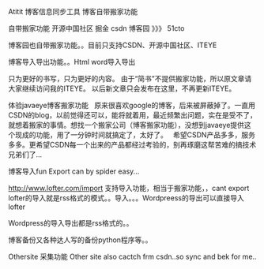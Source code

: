 Atitit 博客信息同步工具  博客自带搬家功能

自带搬家功能
开源中国社区  掘金  csdn 博客园  》》》  51cto

博客园也自带搬家功能。。目前只支持CSDN、开源中国社区、ITEYE

博客导入导出功能。。Html word导入导出


只为更好的书写，只为更好的内容。
由于“简书”不提供搬家功能，所以原文章请大家继续访问我的ITEYE。
以后新文章只会发布在这里，不再更新ITEYE。

体验javaeye博客搬家功能
  原来很喜欢google的博客，后来被屏蔽掉了。一直用CSDN的blog，以前觉得还可以，能将就着用，最近频繁出问题，实在是受不了，就想着搬家的事情。想找一个搬家公司（博客搬家功能），没想到javaeye提供这个现成的功能，用了一分钟时间就搞定了，太好了。
  希望CSDN产品多多，服务多多。更希望CSDN每一个出来的产品都经过考验的，别再琢磨这帮苦难的搞技术兄弟们了...

博客导入fun
Export can by spider easy...

http://www.lofter.com/import  支持导入功能，相当于搬家功能，，cant export
lofter的导入就是rss格式的模式。。导入。。。Wordpreess的导出可以直接导入lofter

Wordpress的导入导出都是rss格式的。。

博客备份又各种达人写的备份python程序等。。

Othersite  采集功能
Other site also cactch frm csdn..so sync  and bek for me..


